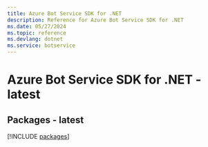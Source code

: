 ```yaml
---
title: Azure Bot Service SDK for .NET
description: Reference for Azure Bot Service SDK for .NET
ms.date: 05/27/2024
ms.topic: reference
ms.devlang: dotnet
ms.service: botservice
---
```

# Azure Bot Service SDK for .NET - latest
## Packages - latest
[!INCLUDE [packages](bot-service-index.md)]